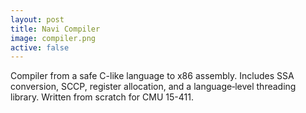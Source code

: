 ```yaml
---
layout: post
title: Navi Compiler
image: compiler.png
active: false
---
```


Compiler from a safe C-like language to x86 assembly. Includes SSA conversion, SCCP, register allocation, and a language‑level threading library. Written from scratch for CMU 15-411.

<!--end_excerpt-->
